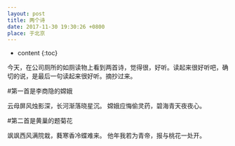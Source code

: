 ```yaml
---
layout: post
title: 两个诗
date: 2017-11-30 19:30:26 +0800
place: 于北京
---
```

* content
{:toc}
 
今天，在公司厕所的如厕读物上看到两首诗，觉得很，好听。读起来很好听吧，确切的说，是最后一句读起来很好听。摘抄过来。

#第一首是李商隐的嫦娥

云母屏风烛影深，长河渐落晓星沉。
嫦娥应悔偷灵药，碧海青天夜夜心。

#第二首是黄巢的题菊花

飒飒西风满院栽，蕤寒香冷蝶难来。
他年我若为青帝，报与桃花一处开。


